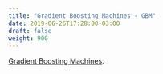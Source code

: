 ```yaml
---
title: "Gradient Boosting Machines - GBM"
date: 2019-06-26T17:28:00-03:00
draft: false
weight: 900
---
```

[Gradient Boosting Machines](https://en.wikipedia.org/wiki/Gradient_boosting). 
